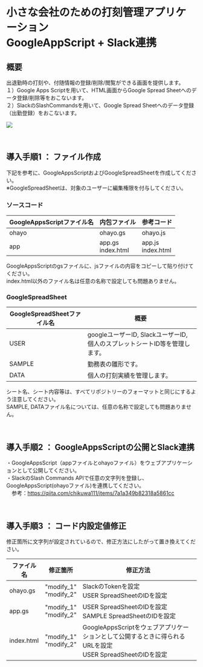 # 小さな会社のための打刻管理アプリケーション<br>GoogleAppScript + Slack連携


## 概要
出退勤時の打刻や、付随情報の登録/削除/閲覧ができる画面を提供します。  
１）Google Apps Scriptを用いて、HTML画面からGoogle Spread Sheetへのデータ登録/削除等をおこないます。  
２）SlackのSlashCommandsを用いて、Google Spread Sheetへのデータ登録（出勤登録）をおこないます。  

![](https://user-images.githubusercontent.com/42574464/44407310-bbd96a00-a598-11e8-9fac-f1ba6631d7aa.png)

<br>

## 導入手順1 ： ファイル作成

下記を参考に、GoogleAppsScriptおよびGoogleSpreadSheetを作成してください。  
※GoogleSpreadSheetは、対象のユーザーに編集権限を付与してください。

### ソースコード

|  GoogleAppsScriptファイル名  |  内包ファイル  | 参考コード |
| ---- | ---- | ---- |
|  ohayo  |  ohayo.gs  | ohayo.js |
|  app  |  app.gs<br>index.html  | app.js<br>index.html |

GoogleAppsScriptのgsファイルに、jsファイルの内容をコピーして貼り付けてください。  
index.html以外のファイル名は任意の名称で設定しても問題ありません。

### GoogleSpreadSheet

|  GoogleSpreadSheetファイル名  |  概要  |
| ------ | ---- |
|  USER  |  googleユーザーID, SlackユーザーID, 個人のスプレットシートID等を管理します。  |
|  SAMPLE  |  勤務表の雛形です。  |
|  DATA  |  個人の打刻実績を管理します。  |

シート名、シート内容等は、すべてリポジトリーのフォーマットと同じにするよう注意してください。  
SAMPLE, DATAファイル名については、任意の名称で設定しても問題ありません。

<br>

## 導入手順2 ： GoogleAppsScriptの公開とSlack連携

・GoogleAppsScript（appファイルとohayoファイル）をウェブアプリケーションとして公開してください。  
・SlackのSlash Commands APIで任意の文字列を登録し、GoogleAppsScript(ohayoファイル)を連携してください。  
　参考：https://qiita.com/chikuwa111/items/7a1a349b82318a5861cc

<br>

## 導入手順3 ： コード内設定値修正

修正箇所に文字列が設定されているので、修正方法にしたがって置き換えてください。

|  ファイル名  |  修正箇所  | 修正方法 |
| ---- | ---- | ---- |
|  ohayo.gs  |  "modify_1"<br>"modify_2" | SlackのTokenを設定<br>USER SpreadSheetのIDを設定 |
|  app.gs  |  "modify_1"<br>"modify_2"  | USER SpreadSheetのIDを設定<br>SAMPLE SpreadSheetのIDを設定 |
|  index.html  |  "modify_1"<br>"modify_2"  | GoogleAppsScriptをウェブアプリケーションとして公開するときに得られるURLを設定<br>USER SpreadSheetのIDを設定 |

